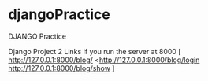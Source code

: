 # djangoPractice
DJANGO Practice

Django Project 2
 Links If you run the server at 8000 
 [
     <http://127.0.0.1:8000/blog/>
     <http://127.0.0.1:8000/blog/login
     <http://127.0.0.1:8000/blog/show>
 ]